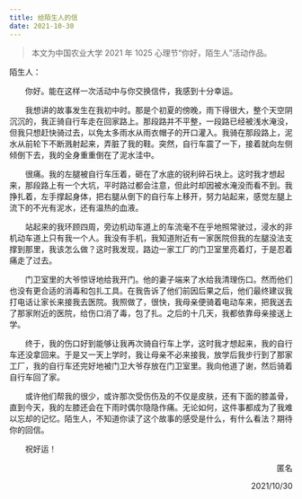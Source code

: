 ```yaml
---
title: 给陌生人的信
date: 2021-10-30
---
```


> <p style="text-indent: 0;">本文为中国农业大学 2021 年 1025 心理节“你好，陌生人”活动作品。</p>

<!-- :more -->

<p style="text-indent: 0;">陌生人：</p>

你好。能在这样一次活动中与你交换信件，我感到十分幸运。

<!-- more -->

我想讲的故事发生在我初中时。那是个初夏的傍晚，雨下得很大，整个天空阴沉沉的，我正骑自行车走在回家路上。那段路并不平整，一段路已经被浅水淹没，但我只想赶快骑过去，以免太多雨水从雨衣帽子的开口灌入。我骑在那段路上，泥水从前轮下不断溅射起来，弄脏了我的鞋。突然，自行车震了一下，接着就向左侧倾倒下去，我的全身重重倒在了泥水洼中。

很痛。我的左腿被自行车压着，砸在了水底的锐利碎石块上。这时我才想起来，那段路上有一个大坑，平时路过都会注意，但此时却因被水淹没而看不到。我挣扎着，左手撑起身体，把右腿从倒下的自行车上移开，努力站起来，感觉左腿上流下的不光有泥水，还有温热的血液。

站起来的我环顾四周，旁边机动车道上的车流毫不在乎地照常驶过，浸水的非机动车道上只有我一个人。我没有手机，我知道附近有一家医院但我的左腿没法支撑到那里，我该怎么做？这时我发现，路边一家工厂的门卫室里亮着灯，于是忍着痛走了过去。

门卫室里的大爷惊讶地给我开门。他的妻子端来了水给我清理伤口。然而他们也没有更合适的消毒和包扎工具。在我告诉了他们前因后果之后，他们最终建议我打电话让家长来接我去医院。我照做了，很快，我母亲便骑着电动车来，把我送去了那家附近的医院，给伤口消了毒，包了扎。之后的十几天，我都依靠母亲接送上学。

终于，我的伤口好到能够让我再次骑自行车上学，这时我才想起来，我的自行车还没拿回来。于是又一天上学时，我让母亲不必来接我，放学后我步行到了那家工厂，我的自行车还完好地被门卫大爷存放在门卫室里。我向他道了谢，然后骑着自行车回了家。

或许他们帮我的很少，或许那次受伤伤及的不仅是皮肤，还有下面的膝盖骨，直到今天，我的左膝还会在下雨时偶尔隐隐作痛。无论如何，这件事都成为了我难以忘却的记忆。陌生人，不知道你读了这个故事的感受是什么，有什么看法？期待你的回信。

祝好运！

<p style="text-align: right;">匿名</p>

<p style="text-align: right;">2021/10/30</p>

<style>
p {
  text-indent: 2em;
}
</style>
